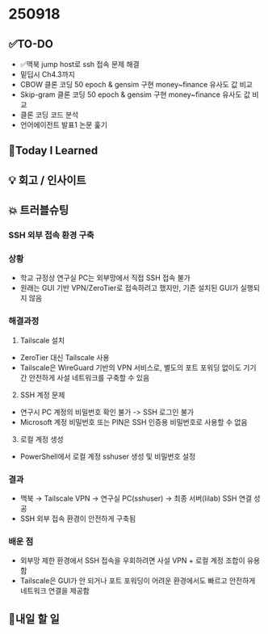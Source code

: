 # 250918
## ✅TO-DO
- ✅맥북 jump host로 ssh 접속 문제 해결
- 밑딥시 Ch4.3까지
- CBOW 클론 코딩 50 epoch & gensim 구현 money~finance 유사도 값 비교
- Skip-gram 클론 코딩 50 epoch & gensim 구현 money~finance 유사도 값 비교
- 클론 코딩 코드 분석 
- 언어에이전트 발표1 논문 훑기 

## 📌Today I Learned

## 💡 회고 / 인사이트

## 💥 트러블슈팅
### SSH 외부 접속 환경 구축
### 상황
- 학교 규정상 연구실 PC는 외부망에서 직접 SSH 접속 불가
- 원래는 GUI 기반 VPN/ZeroTier로 접속하려고 했지만, 기존 설치된 GUI가 실행되지 않음
### 해결과정
1. Tailscale 설치
- ZeroTier 대신 Tailscale 사용
- Tailscale은 WireGuard 기반의 VPN 서비스로, 별도의 포트 포워딩 없이도 기기 간 안전하게 사설 네트워크를 구축할 수 있음
2. SSH 계정 문제
- 연구시 PC 계정의 비밀번호 확인 불가 -> SSH 로그인 불가
- Microsoft 계정 비밀번호 또는 PIN은 SSH 인증용 비밀번호로 사용할 수 없음
3. 로컬 계정 생성
- PowerShell에서 로컬 계정 sshuser 생성 및 비밀번호 설정
### 결과 
- 맥북 → Tailscale VPN → 연구실 PC(sshuser) → 최종 서버(lilab) SSH 연결 성공
- SSH 외부 접속 환경이 안전하게 구축됨
### 배운 점 
- 외부망 제한 환경에서 SSH 접속을 우회하려면 사설 VPN + 로컬 계정 조합이 유용함
- Tailscale은 GUI가 안 되거나 포트 포워딩이 어려운 환경에서도 빠르고 안전하게 네트워크 연결을 제공함

## 🍩내일 할 일